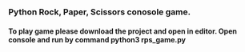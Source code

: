 
### Python Rock, Paper, Scissors conosole game. 

#### To play game please download the project and open in editor. Open console and run by command python3 rps_game.py 
